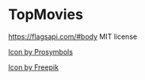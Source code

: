 # TopMovies

https://flagsapi.com/#body
MIT license

<a href="https://www.freepik.com/icon/video-player_777242#fromView=search&term=movie&page=1&position=8">Icon by Prosymbols</a>

<a href="https://www.freepik.com/icon/mystery_6836858#fromView=search&term=empty&page=1&position=14">Icon by Freepik</a>
